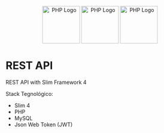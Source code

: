 <p align="center">
  <a target="blank"><img src="https://proyectosbeta.net/wp-content/uploads/2017/07/Slim-Php.png" width="100" alt="PHP Logo" /></a>
  <a target="blank"><img src="https://www.php.net/images/logos/new-php-logo.svg" width="100" alt="PHP Logo" /></a>
  <a target="blank"><img src="https://jwt.io/img/logo-asset.svg" width="100" alt="PHP Logo" /></a>
</p>

# REST API
REST API with Slim Framework 4

Stack Tegnológico:
- Slim 4
- PHP
- MySQL
- Json Web Token (JWT)
